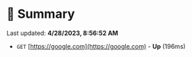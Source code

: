 # 📖 Summary
Last updated: **4/28/2023, 8:56:52 AM**

- `GET` [https://google.com](https://google.com) - **Up** (196ms)
